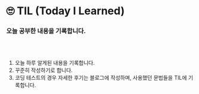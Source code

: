 # 🙄 TIL (Today I Learned)
### 오늘 공부한 내용을 기록합니다. 
<br><br>
1. 오늘 하루 알게된 내용을 기록합니다. 
2. 꾸준히 작성하기로 합니다. 
3. 코딩 테스트의 경우 자세한 후기는 블로그에 작성하며, 사용했던 문법들을 TIL에 기록합니다.
